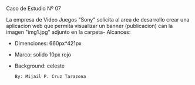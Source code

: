 Caso de Estudio Nº 07

La empresa de Video Juegos "Sony" solicita al area de desarrollo
crear una aplicacion web que permita visualizar un banner
(publicacion) can la imagen "img1.jpg" adjunto en la carpeta-
Alcances:
- Dimenciones: 660px*421px
- Marco: solido 10px rojo
- Background: celeste 

      By: Mijail P. Cruz Tarazona
